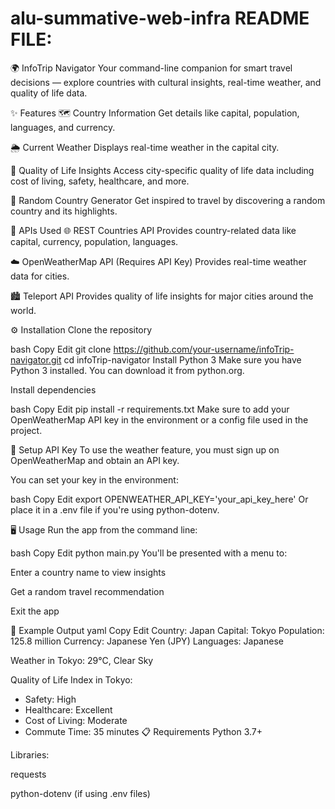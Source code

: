 # alu-summative-web-infra   README FILE:
🌍 InfoTrip Navigator
Your command-line companion for smart travel decisions — explore countries with cultural insights, real-time weather, and quality of life data.

✨ Features
🗺️ Country Information
Get details like capital, population, languages, and currency.

🌦️ Current Weather
Displays real-time weather in the capital city.

🌆 Quality of Life Insights
Access city-specific quality of life data including cost of living, safety, healthcare, and more.

🎲 Random Country Generator
Get inspired to travel by discovering a random country and its highlights.

🧩 APIs Used
🌐 REST Countries API
Provides country-related data like capital, currency, population, languages.

☁️ OpenWeatherMap API (Requires API Key)
Provides real-time weather data for cities.

🏙️ Teleport API
Provides quality of life insights for major cities around the world.

⚙️ Installation
Clone the repository

bash
Copy
Edit
git clone https://github.com/your-username/infoTrip-navigator.git
cd infoTrip-navigator
Install Python 3
Make sure you have Python 3 installed. You can download it from python.org.

Install dependencies

bash
Copy
Edit
pip install -r requirements.txt
Make sure to add your OpenWeatherMap API key in the environment or a config file used in the project.

🔑 Setup API Key
To use the weather feature, you must sign up on OpenWeatherMap and obtain an API key.

You can set your key in the environment:

bash
Copy
Edit
export OPENWEATHER_API_KEY='your_api_key_here'
Or place it in a .env file if you're using python-dotenv.

🖥️ Usage
Run the app from the command line:

bash
Copy
Edit
python main.py
You'll be presented with a menu to:

Enter a country name to view insights

Get a random travel recommendation

Exit the app

📌 Example Output
yaml
Copy
Edit
Country: Japan
Capital: Tokyo
Population: 125.8 million
Currency: Japanese Yen (JPY)
Languages: Japanese

Weather in Tokyo: 29°C, Clear Sky

Quality of Life Index in Tokyo:
- Safety: High
- Healthcare: Excellent
- Cost of Living: Moderate
- Commute Time: 35 minutes
📋 Requirements
Python 3.7+

Libraries:

requests

python-dotenv (if using .env files)
